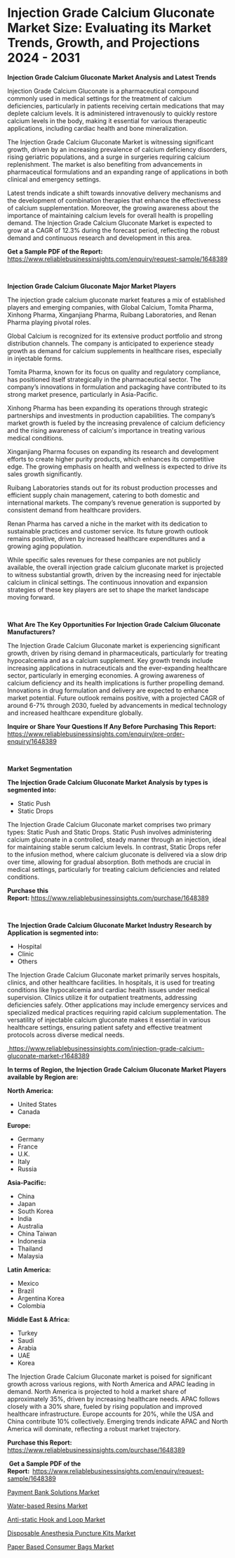 <p><h1>Injection Grade Calcium Gluconate Market Size: Evaluating its Market Trends, Growth, and Projections 2024 - 2031</h1></p><p><strong>Injection Grade Calcium Gluconate Market Analysis and Latest Trends</strong></p>
<p><p>Injection Grade Calcium Gluconate is a pharmaceutical compound commonly used in medical settings for the treatment of calcium deficiencies, particularly in patients receiving certain medications that may deplete calcium levels. It is administered intravenously to quickly restore calcium levels in the body, making it essential for various therapeutic applications, including cardiac health and bone mineralization.</p><p>The Injection Grade Calcium Gluconate Market is witnessing significant growth, driven by an increasing prevalence of calcium deficiency disorders, rising geriatric populations, and a surge in surgeries requiring calcium replenishment. The market is also benefiting from advancements in pharmaceutical formulations and an expanding range of applications in both clinical and emergency settings.</p><p>Latest trends indicate a shift towards innovative delivery mechanisms and the development of combination therapies that enhance the effectiveness of calcium supplementation. Moreover, the growing awareness about the importance of maintaining calcium levels for overall health is propelling demand. The Injection Grade Calcium Gluconate Market is expected to grow at a CAGR of 12.3% during the forecast period, reflecting the robust demand and continuous research and development in this area.</p></p>
<p><strong>Get a Sample PDF of the Report:&nbsp;</strong> <a href="https://www.reliablebusinessinsights.com/enquiry/request-sample/1648389?utm_campaign=39&utm_medium=2&utm_source=Github&utm_content=ia&utm_term=15102024&utm_id=injection-grade-calcium-gluconate">https://www.reliablebusinessinsights.com/enquiry/request-sample/1648389</a></p>
<p>&nbsp;</p>
<p><strong>Injection Grade Calcium Gluconate Major Market Players</strong></p>
<p><p>The injection grade calcium gluconate market features a mix of established players and emerging companies, with Global Calcium, Tomita Pharma, Xinhong Pharma, Xinganjiang Pharma, Ruibang Laboratories, and Renan Pharma playing pivotal roles. </p><p>Global Calcium is recognized for its extensive product portfolio and strong distribution channels. The company is anticipated to experience steady growth as demand for calcium supplements in healthcare rises, especially in injectable forms. </p><p>Tomita Pharma, known for its focus on quality and regulatory compliance, has positioned itself strategically in the pharmaceutical sector. The company’s innovations in formulation and packaging have contributed to its strong market presence, particularly in Asia-Pacific.</p><p>Xinhong Pharma has been expanding its operations through strategic partnerships and investments in production capabilities. The company’s market growth is fueled by the increasing prevalence of calcium deficiency and the rising awareness of calcium's importance in treating various medical conditions.</p><p>Xinganjiang Pharma focuses on expanding its research and development efforts to create higher purity products, which enhances its competitive edge. The growing emphasis on health and wellness is expected to drive its sales growth significantly.</p><p>Ruibang Laboratories stands out for its robust production processes and efficient supply chain management, catering to both domestic and international markets. The company’s revenue generation is supported by consistent demand from healthcare providers.</p><p>Renan Pharma has carved a niche in the market with its dedication to sustainable practices and customer service. Its future growth outlook remains positive, driven by increased healthcare expenditures and a growing aging population.</p><p>While specific sales revenues for these companies are not publicly available, the overall injection grade calcium gluconate market is projected to witness substantial growth, driven by the increasing need for injectable calcium in clinical settings. The continuous innovation and expansion strategies of these key players are set to shape the market landscape moving forward.</p></p>
<p>&nbsp;</p>
<p><strong>What Are The Key Opportunities For Injection Grade Calcium Gluconate Manufacturers?</strong></p>
<p><p>The Injection Grade Calcium Gluconate market is experiencing significant growth, driven by rising demand in pharmaceuticals, particularly for treating hypocalcemia and as a calcium supplement. Key growth trends include increasing applications in nutraceuticals and the ever-expanding healthcare sector, particularly in emerging economies. A growing awareness of calcium deficiency and its health implications is further propelling demand. Innovations in drug formulation and delivery are expected to enhance market potential. Future outlook remains positive, with a projected CAGR of around 6-7% through 2030, fueled by advancements in medical technology and increased healthcare expenditure globally.</p></p>
<p><strong>Inquire or Share Your Questions If Any Before Purchasing This Report:</strong> <a href="https://www.reliablebusinessinsights.com/enquiry/pre-order-enquiry/1648389?utm_campaign=39&utm_medium=2&utm_source=Github&utm_content=ia&utm_term=15102024&utm_id=injection-grade-calcium-gluconate">https://www.reliablebusinessinsights.com/enquiry/pre-order-enquiry/1648389</a></p>
<p>&nbsp;</p>
<p><strong>Market Segmentation</strong></p>
<p><strong>The Injection Grade Calcium Gluconate Market Analysis by types is segmented into:</strong></p>
<p><ul><li>Static Push</li><li>Static Drops</li></ul></p>
<p><p>The Injection Grade Calcium Gluconate market comprises two primary types: Static Push and Static Drops. Static Push involves administering calcium gluconate in a controlled, steady manner through an injection, ideal for maintaining stable serum calcium levels. In contrast, Static Drops refer to the infusion method, where calcium gluconate is delivered via a slow drip over time, allowing for gradual absorption. Both methods are crucial in medical settings, particularly for treating calcium deficiencies and related conditions.</p></p>
<p><strong>Purchase this Report:&nbsp;</strong><a href="https://www.reliablebusinessinsights.com/purchase/1648389?utm_campaign=39&utm_medium=2&utm_source=Github&utm_content=ia&utm_term=15102024&utm_id=injection-grade-calcium-gluconate">https://www.reliablebusinessinsights.com/purchase/1648389</a></p>
<p>&nbsp;</p>
<p><strong>The Injection Grade Calcium Gluconate Market Industry Research by Application is segmented into:</strong></p>
<p><ul><li>Hospital</li><li>Clinic</li><li>Others</li></ul></p>
<p><p>The Injection Grade Calcium Gluconate market primarily serves hospitals, clinics, and other healthcare facilities. In hospitals, it is used for treating conditions like hypocalcemia and cardiac health issues under medical supervision. Clinics utilize it for outpatient treatments, addressing deficiencies safely. Other applications may include emergency services and specialized medical practices requiring rapid calcium supplementation. The versatility of injectable calcium gluconate makes it essential in various healthcare settings, ensuring patient safety and effective treatment protocols across diverse medical needs.</p></p>
<p><a href="https://www.reliablebusinessinsights.com/injection-grade-calcium-gluconate-market-r1648389?utm_campaign=39&utm_medium=2&utm_source=Github&utm_content=ia&utm_term=15102024&utm_id=injection-grade-calcium-gluconate">&nbsp;https://www.reliablebusinessinsights.com/injection-grade-calcium-gluconate-market-r1648389</a></p>
<p><strong>In terms of Region, the Injection Grade Calcium Gluconate Market Players available by Region are:</strong></p>
<p>
    <p> <strong> North America: </strong>
        <ul>
            <li>United States</li>
            <li>Canada</li>
        </ul>
        </p> 
    <p> <strong> Europe: </strong>
        <ul>
            <li>Germany</li>
            <li>France</li>
            <li>U.K.</li>
            <li>Italy</li>
            <li>Russia</li>
        </ul>
        </p> 
    <p> <strong> Asia-Pacific: </strong>
        <ul>
            <li>China</li>
            <li>Japan</li>
            <li>South Korea</li>
            <li>India</li>
            <li>Australia</li>
            <li>China Taiwan</li>
            <li>Indonesia</li>
            <li>Thailand</li>
            <li>Malaysia</li>
        </ul>
        </p> 
    <p> <strong> Latin America: </strong>
        <ul>
            <li>Mexico</li>
            <li>Brazil</li>
            <li>Argentina Korea</li>
            <li>Colombia</li>
        </ul>
        </p> 
    <p> <strong> Middle East & Africa: </strong>
        <ul>
            <li>Turkey</li>
            <li>Saudi</li>
            <li>Arabia</li>
            <li>UAE</li>
            <li>Korea</li>
        </ul>
    </p>
    </p>
<p><p>The Injection Grade Calcium Gluconate market is poised for significant growth across various regions, with North America and APAC leading in demand. North America is projected to hold a market share of approximately 35%, driven by increasing healthcare needs. APAC follows closely with a 30% share, fueled by rising population and improved healthcare infrastructure. Europe accounts for 20%, while the USA and China contribute 10% collectively. Emerging trends indicate APAC and North America will dominate, reflecting a robust market trajectory.</p></p>
<p><strong>Purchase this Report: </strong><a href="https://www.reliablebusinessinsights.com/purchase/1648389?utm_campaign=39&utm_medium=2&utm_source=Github&utm_content=ia&utm_term=15102024&utm_id=injection-grade-calcium-gluconate">https://www.reliablebusinessinsights.com/purchase/1648389</a></p>
<p>&nbsp;<strong>Get a Sample PDF of the Report:&nbsp;&nbsp;</strong><a href="https://www.reliablebusinessinsights.com/enquiry/request-sample/1648389?utm_campaign=39&utm_medium=2&utm_source=Github&utm_content=ia&utm_term=15102024&utm_id=injection-grade-calcium-gluconate">https://www.reliablebusinessinsights.com/enquiry/request-sample/1648389</a></p>
<p><strong></strong></p>
<p><p><a href="https://www.linkedin.com/pulse/global-payment-bank-solutions-nexus-sector-confluences-regional-t1rsc?trk=public_post_embed_feed-article-content&utm_campaign=39&utm_medium=2&utm_source=Github&utm_content=ia&utm_term=15102024&utm_id=injection-grade-calcium-gluconate">Payment Bank Solutions Market</a></p><p><a href="https://www.linkedin.com/pulse/water-based-resins-industry-analysis-report-its-market-size-qkdce?utm_campaign=39&utm_medium=2&utm_source=Github&utm_content=ia&utm_term=15102024&utm_id=injection-grade-calcium-gluconate">Water-based Resins Market</a></p><p><a href="https://github.com/mac1evjen/Market-Research-Report-List-1/blob/main/anti-static-hook-and-loop-market.md?utm_campaign=39&utm_medium=2&utm_source=Github&utm_content=ia&utm_term=15102024&utm_id=injection-grade-calcium-gluconate">Anti-static Hook and Loop Market</a></p><p><a href="https://github.com/delorasywf/Market-Research-Report-List-1/blob/main/disposable-anesthesia-puncture-kits-market.md?utm_campaign=39&utm_medium=2&utm_source=Github&utm_content=ia&utm_term=15102024&utm_id=injection-grade-calcium-gluconate">Disposable Anesthesia Puncture Kits Market</a></p><p><a href="https://www.linkedin.com/pulse/emerging-trends-paper-based-consumer-bags-market-detailed-y8ite?utm_campaign=39&utm_medium=2&utm_source=Github&utm_content=ia&utm_term=15102024&utm_id=injection-grade-calcium-gluconate">Paper Based Consumer Bags Market</a></p></p>